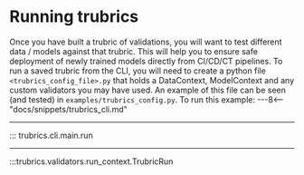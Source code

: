 # Running trubrics
Once you have built a trubric of validations, you will want to test different data / models against that trubric.
This will help you to ensure safe deployment of newly trained models directly from CI/CD/CT pipelines. To run a
saved trubric from the CLI, you will need to create a python file `<trubrics_config_file>.py` that holds a DataContext, ModelContext and any custom validators you may have used. An example of this file can be seen (and tested) in `examples/trubrics_config.py`. To run this example:
---8<-- "docs/snippets/trubrics_cli.md"

-----

::: trubrics.cli.main.run

-----

:::trubrics.validators.run_context.TrubricRun
